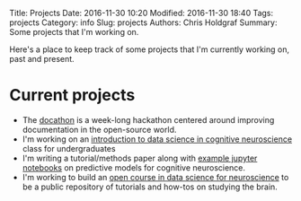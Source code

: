 Title: Projects
Date: 2016-11-30 10:20
Modified: 2016-11-30 18:40
Tags: projects
Category: info
Slug: projects
Authors: Chris Holdgraf
Summary: Some projects that I'm working on.

Here's a place to keep track of some projects that I'm currently working on, past and present.

# Current projects
* The [docathon](https://bids.github.io/docathon/) is a week-long hackathon centered around improving documentation in the open-source world.
* I'm working on an [introduction to data science in cognitive neuroscience](https://github.com/data-8/cogneuro-connector) class for undergraduates
* I'm writing a tutorial/methods paper along with [example jupyter notebooks](https://github.com/choldgraf/methods_encoding_model) on predictive models for cognitive neuroscience.
* I'm working to build an [open course in data science for neuroscience](https://github.com/neuro-data-science/neuro_data_science) to be a public repository of tutorials and how-tos on studying the brain.